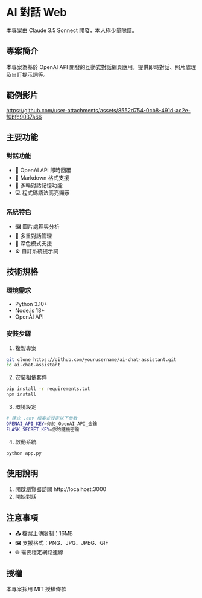 # AI 對話 Web
本專案由 Claude 3.5 Sonnect 開發，本人極少量除錯。

## 專案簡介
本專案為基於 OpenAI API 開發的互動式對話網頁應用，提供即時對話、照片處理及自訂提示詞等。

## 範例影片
https://github.com/user-attachments/assets/8552d754-0cb8-491d-ac2e-f0bfc9037a66

## 主要功能

### 對話功能
- 💬 OpenAI API 即時回覆
- 📝 Markdown 格式支援
- 🔄 多輪對話記憶功能
- 💻 程式碼語法高亮顯示

### 系統特色
- 🖼️ 圖片處理與分析
- 📂 多重對話管理 
- 🌙 深色模式支援
- ⚙️ 自訂系統提示詞

## 技術規格

### 環境需求
- Python 3.10+
- Node.js 18+
- OpenAI API

### 安裝步驟
1. 複製專案
```bash
git clone https://github.com/yourusername/ai-chat-assistant.git
cd ai-chat-assistant
```

2. 安裝相依套件
```bash
pip install -r requirements.txt
npm install
```

3. 環境設定
```bash
# 建立 .env 檔案並設定以下參數
OPENAI_API_KEY=你的_OpenAI_API_金鑰
FLASK_SECRET_KEY=你的隨機密鑰
```

4. 啟動系統
```bash
python app.py
```

## 使用說明
1. 開啟瀏覽器訪問 http://localhost:3000
2. 開始對話

## 注意事項
- 📤 檔案上傳限制：16MB
- 🖼️ 支援格式：PNG、JPG、JPEG、GIF
- 🌐 需要穩定網路連線

## 授權
本專案採用 MIT 授權條款

